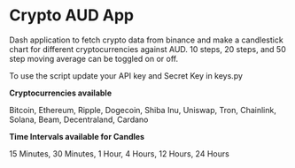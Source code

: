 # Crypto AUD App

Dash application to fetch crypto data from binance and make a candlestick chart for different cryptocurrencies against AUD. 10 steps, 20 steps, and 50 step moving average can be toggled on or off.

To use the script update your API key and Secret Key in keys.py

<b>Cryptocurrencies available</b>

Bitcoin, Ethereum, Ripple, Dogecoin, Shiba Inu, Uniswap, Tron, Chainlink, Solana, Beam, Decentraland, Cardano

<b>Time Intervals available for Candles</b>

15 Minutes, 30 Minutes, 1 Hour, 4 Hours, 12 Hours, 24 Hours

